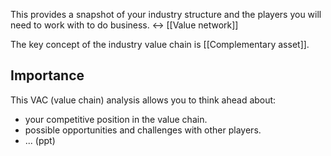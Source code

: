 This provides a snapshot of your industry structure and the players you will need to work with to do business. $\leftrightarrow$ [[Value network]]

The key concept of the industry value chain is [[Complementary asset]].

## Importance
This VAC (value chain) analysis allows you to think ahead about:
- your competitive position in the value chain.
- possible opportunities and challenges with other players.
- ... (ppt)